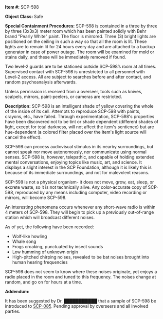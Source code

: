 **Item #:** SCP-598

**Object Class:** Safe

**Special Containment Procedures:** SCP-598 is contained in a three by three by three (3x3x3) meter room which has been painted solidly with Behr brand "Pearly White" paint. The floor is mirrored. Three (3) bright lights are positioned on the ceiling in such a way so that all the room is lit. These lights are to remain lit for 24 hours every day and are attached to a backup generator in case of power outage. The room will be examined for mold or stains daily, and these will be immediately removed if found.

Two level-2 guards are to be stationed outside SCP-598’s room at all times. Supervised contact with SCP-598 is unrestricted to all personnel with Level-2 access. All are subject to searches before and after contact, and random psychoanalysis afterwards.

Unless permission is received from a overseer, tools such as knives, scalpels, mirrors, paint-peelers, or cameras are restricted.

**Description:** SCP-598 is an intelligent shade of yellow covering the whole of the inside of its cell. Attempts to reproduce SCP-598 with paints, crayons, etc., have failed. Through experimentation, SCP-598's properties have been discovered not to be tint or shade dependent (different shades of light, except for total darkness, will not affect the item's sentience) but are hue-dependent (a colored filter placed over the item's light source will cancel the effect).

SCP-598 can process audiovisual stimulus in its nearby surroundings, but cannot speak nor move autonomously, nor communicate using normal senses. SCP-598 is, however, telepathic, and capable of holding extended mental conversations, enjoying topics like music, art, and science. It displays a slight interest in the SCP Foundation, although it is likely this is because of its immediate surroundings, and not for malevolent reasons.

SCP-598 is not a physical organism- it does not move, grow, eat, sleep, or excrete waste, so it is not technically alive. Any color-accurate copy of SCP-598, reproduced by any means including computer, video recording or mirrors, will become SCP-598.

An interesting phenomena occurs whenever any short-wave radio is within 4 meters of SCP-598. They will begin to pick up a previously out-of-range station which will broadcast different noises.

As of yet, the following have been recorded:

*   Wolf-like howling
*   Whale song
*   Frogs croaking, punctuated by insect sounds
*   Low humming of unknown origin
*   High-pitched chirping noises, revealed to be bat noises brought into human hearing frequencies

SCP-598 does not seem to know where these noises originate, yet enjoys a radio placed in the room and tuned to this frequency. The noises change at random, and go on for hours at a time.

**Addendum:**

It has been suggested by Dr. ███████████ that a sample of SCP-598 be introduced to [SCP-085](/scp-085). Pending approval by overseers and all involved parties.